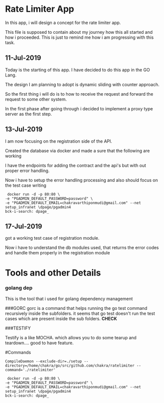 # Rate Limiter App

In this app, i will design a concept for the rate limiter app.

This file is supposed to contain about my journey how this all started and how i proceeded. This is just to remind me how i am progressing with this task.


## 11-Jul-2019
Today is the starting of this app. I have decided to do this app in the GO Lang.

The design I am planning to adopt is dynamic sliding with counter approach.

So the first thing i will do is to how to receive the request and forward the request to some other system.

In the first phase after going through i decided to implement a proxy type server as the first step.

## 13-Jul-2019

I am now focusing on the registration side of the API.

Created the database via docker and made a sure that the following are working

I have the endpoints for adding the contract and the api's but with out proper error handling.

Now i have to setup the error handling processing and also should focus on the test case writing

```
 docker run -d -p 80:80 \
-e "PGADMIN_DEFAULT_PASSWORD=password" \
-e "PGADMIN_DEFAULT_EMAIL=chakravarthiponmudi@gmail.com" --net setup_infranet \dpage/pgadmin4
bck-i-search: dpage_
```

## 17-Jul-2019

got a  working test case of registration module.

Now i have to understand the db modules used, that returns the error codes and handle them properly in the registration module

# Tools and other Details
### golang dep

This is the tool that i used for golang dependency management

###GORC
gorc is a command that helps running the go test command recursively inside the subfolders. it seems that go test doesn't run the test cases which are present inside the sub folders. **CHECK**

###TESTIFY

Testify is a like MOCHA. which allows you to do some tearup and teardown.... good to have feature.

#Commands

```
CompileDaemon --exclude-dir=./setup --directory=/home/chakra/go/src/github.com/chakra/ratelimiter --command='./ratelimiter'
```

```
 docker run -d -p 80:80 \
-e "PGADMIN_DEFAULT_PASSWORD=password" \
-e "PGADMIN_DEFAULT_EMAIL=chakravarthiponmudi@gmail.com" --net setup_infranet \dpage/pgadmin4
bck-i-search: dpage_
```
